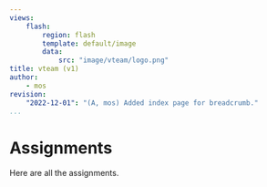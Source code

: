 ```yaml
---
views:
    flash:
        region: flash
        template: default/image
        data:
            src: "image/vteam/logo.png"
title: vteam (v1)
author:
    - mos
revision:
    "2022-12-01": "(A, mos) Added index page for breadcrumb."
...
```

Assignments
==================================

Here are all the assignments.
